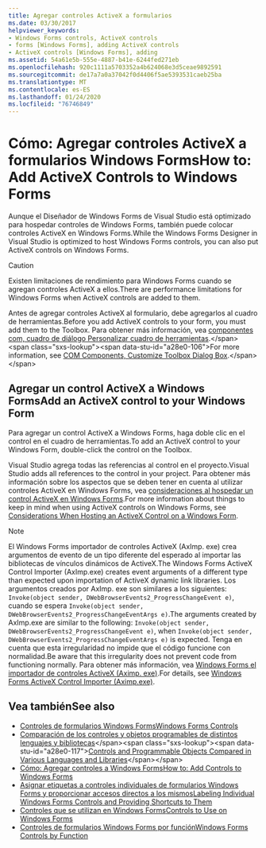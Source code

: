 ```yaml
---
title: Agregar controles ActiveX a formularios
ms.date: 03/30/2017
helpviewer_keywords:
- Windows Forms controls, ActiveX controls
- forms [Windows Forms], adding ActiveX controls
- ActiveX controls [Windows Forms], adding
ms.assetid: 54a61e5b-555e-4887-b41e-6244fed271eb
ms.openlocfilehash: 920c1111a5703352a4b624068e3d5ceae9892591
ms.sourcegitcommit: de17a7a0a37042f0d4406f5ae5393531caeb25ba
ms.translationtype: MT
ms.contentlocale: es-ES
ms.lasthandoff: 01/24/2020
ms.locfileid: "76746849"
---
```

# <a name="how-to-add-activex-controls-to-windows-forms"></a><span data-ttu-id="a28e0-102">Cómo: Agregar controles ActiveX a formularios Windows Forms</span><span class="sxs-lookup"><span data-stu-id="a28e0-102">How to: Add ActiveX Controls to Windows Forms</span></span>

<span data-ttu-id="a28e0-103">Aunque el Diseñador de Windows Forms de Visual Studio está optimizado para hospedar controles de Windows Forms, también puede colocar controles ActiveX en Windows Forms.</span><span class="sxs-lookup"><span data-stu-id="a28e0-103">While the Windows Forms Designer in Visual Studio is optimized to host Windows Forms controls, you can also put ActiveX controls on Windows Forms.</span></span>

> [!CAUTION]
> <span data-ttu-id="a28e0-104">Existen limitaciones de rendimiento para Windows Forms cuando se agregan controles ActiveX a ellos.</span><span class="sxs-lookup"><span data-stu-id="a28e0-104">There are performance limitations for Windows Forms when ActiveX controls are added to them.</span></span>

<span data-ttu-id="a28e0-105">Antes de agregar controles ActiveX al formulario, debe agregarlos al cuadro de herramientas.</span><span class="sxs-lookup"><span data-stu-id="a28e0-105">Before you add ActiveX controls to your form, you must add them to the Toolbox.</span></span> <span data-ttu-id="a28e0-106">Para obtener más información, vea [componentes com, cuadro de diálogo Personalizar cuadro de herramientas](https://docs.microsoft.com/previous-versions/visualstudio/visual-studio-2010/cby6tzh5(v=vs.100)).</span><span class="sxs-lookup"><span data-stu-id="a28e0-106">For more information, see [COM Components, Customize Toolbox Dialog Box](https://docs.microsoft.com/previous-versions/visualstudio/visual-studio-2010/cby6tzh5(v=vs.100)).</span></span>

## <a name="add-an-activex-control-to-your-windows-form"></a><span data-ttu-id="a28e0-107">Agregar un control ActiveX a Windows Forms</span><span class="sxs-lookup"><span data-stu-id="a28e0-107">Add an ActiveX control to your Windows Form</span></span>

<span data-ttu-id="a28e0-108">Para agregar un control ActiveX a Windows Forms, haga doble clic en el control en el cuadro de herramientas.</span><span class="sxs-lookup"><span data-stu-id="a28e0-108">To add an ActiveX control to your Windows Form, double-click the control on the Toolbox.</span></span>

<span data-ttu-id="a28e0-109">Visual Studio agrega todas las referencias al control en el proyecto.</span><span class="sxs-lookup"><span data-stu-id="a28e0-109">Visual Studio adds all references to the control in your project.</span></span> <span data-ttu-id="a28e0-110">Para obtener más información sobre los aspectos que se deben tener en cuenta al utilizar controles ActiveX en Windows Forms, vea [consideraciones al hospedar un control ActiveX en Windows Forms](considerations-when-hosting-an-activex-control-on-a-windows-form.md).</span><span class="sxs-lookup"><span data-stu-id="a28e0-110">For more information about things to keep in mind when using ActiveX controls on Windows Forms, see [Considerations When Hosting an ActiveX Control on a Windows Form](considerations-when-hosting-an-activex-control-on-a-windows-form.md).</span></span>

> [!NOTE]
> <span data-ttu-id="a28e0-111">El Windows Forms importador de controles ActiveX (AxImp. exe) crea argumentos de evento de un tipo diferente del esperado al importar las bibliotecas de vínculos dinámicos de ActiveX.</span><span class="sxs-lookup"><span data-stu-id="a28e0-111">The Windows Forms ActiveX Control Importer (AxImp.exe) creates event arguments of a different type than expected upon importation of ActiveX dynamic link libraries.</span></span> <span data-ttu-id="a28e0-112">Los argumentos creados por AxImp. exe son similares a los siguientes: `Invoke(object sender, DWebBrowserEvents2_ProgressChangeEvent e)`, cuando se espera `Invoke(object sender, DWebBrowserEvents2_ProgressChangeEventArgs e)`.</span><span class="sxs-lookup"><span data-stu-id="a28e0-112">The arguments created by AxImp.exe are similar to the following: `Invoke(object sender, DWebBrowserEvents2_ProgressChangeEvent e)`, when `Invoke(object sender, DWebBrowserEvents2_ProgressChangeEventArgs e)` is expected.</span></span> <span data-ttu-id="a28e0-113">Tenga en cuenta que esta irregularidad no impide que el código funcione con normalidad.</span><span class="sxs-lookup"><span data-stu-id="a28e0-113">Be aware that this irregularity does not prevent code from functioning normally.</span></span> <span data-ttu-id="a28e0-114">Para obtener más información, vea [Windows Forms el importador de controles ActiveX (Aximp. exe)](../../tools/aximp-exe-windows-forms-activex-control-importer.md).</span><span class="sxs-lookup"><span data-stu-id="a28e0-114">For details, see [Windows Forms ActiveX Control Importer (Aximp.exe)](../../tools/aximp-exe-windows-forms-activex-control-importer.md).</span></span>

## <a name="see-also"></a><span data-ttu-id="a28e0-115">Vea también</span><span class="sxs-lookup"><span data-stu-id="a28e0-115">See also</span></span>

- [<span data-ttu-id="a28e0-116">Controles de formularios Windows Forms</span><span class="sxs-lookup"><span data-stu-id="a28e0-116">Windows Forms Controls</span></span>](index.md)
- <span data-ttu-id="a28e0-117">[Comparación de los controles y objetos programables de distintos lenguajes y bibliotecas](https://docs.microsoft.com/previous-versions/visualstudio/visual-studio-2010/0061wezk(v=vs.100))</span><span class="sxs-lookup"><span data-stu-id="a28e0-117">[Controls and Programmable Objects Compared in Various Languages and Libraries](https://docs.microsoft.com/previous-versions/visualstudio/visual-studio-2010/0061wezk(v=vs.100))</span></span>
- [<span data-ttu-id="a28e0-118">Cómo: Agregar controles a Windows Forms</span><span class="sxs-lookup"><span data-stu-id="a28e0-118">How to: Add Controls to Windows Forms</span></span>](how-to-add-controls-to-windows-forms.md)
- [<span data-ttu-id="a28e0-119">Asignar etiquetas a controles individuales de formularios Windows Forms y proporcionar accesos directos a los mismos</span><span class="sxs-lookup"><span data-stu-id="a28e0-119">Labeling Individual Windows Forms Controls and Providing Shortcuts to Them</span></span>](labeling-individual-windows-forms-controls-and-providing-shortcuts-to-them.md)
- [<span data-ttu-id="a28e0-120">Controles que se utilizan en Windows Forms</span><span class="sxs-lookup"><span data-stu-id="a28e0-120">Controls to Use on Windows Forms</span></span>](controls-to-use-on-windows-forms.md)
- [<span data-ttu-id="a28e0-121">Controles de formularios Windows Forms por función</span><span class="sxs-lookup"><span data-stu-id="a28e0-121">Windows Forms Controls by Function</span></span>](windows-forms-controls-by-function.md)
